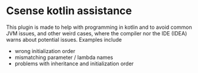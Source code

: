 # Csense kotlin assistance 
This plugin is made to help with programming in kotlin and to avoid common JVM issues, and other weird cases, where the compiler nor the IDE (IDEA) warns about potential issues.
Examples include
 - wrong initialization order
 - mismatching parameter / lambda names
 - problems with inheritance and initialization order


